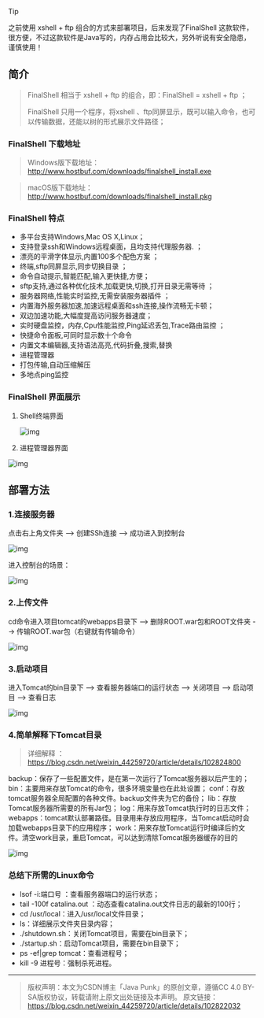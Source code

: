 <!-- FinalShell ：简介及项目部署方法 -->

> [!TIP]
>
> 之前使用 xshell + ftp 组合的方式来部署项目，后来发现了FinalShell 这款软件，很方便，不过这款软件是Java写的，内存占用会比较大，另外听说有安全隐患，谨慎使用！

## 简介

> FinalShell 相当于 xshell + ftp 的组合，即：FinalShell =  xshell + ftp ；
>
> FinalShell 只用一个程序，将xshell 、ftp同屏显示，既可以输入命令，也可以传输数据，还能以树的形式展示文件路径；

### FinalShell 下载地址

> Windows版下载地址：http://www.hostbuf.com/downloads/finalshell_install.exe

> macOS版下载地址：http://www.hostbuf.com/downloads/finalshell_install.pkg

### FinalShell 特点

- 多平台支持Windows,Mac OS X,Linux；
- 支持登录ssh和Windows远程桌面，且均支持代理服务器. ；
- 漂亮的平滑字体显示,内置100多个配色方案 ；
- 终端,sftp同屏显示,同步切换目录 ；
- 命令自动提示,智能匹配,输入更快捷,方便；
- sftp支持,通过各种优化技术,加载更快,切换,打开目录无需等待 ；
- 服务器网络,性能实时监控,无需安装服务器插件 ；
- 内置海外服务器加速,加速远程桌面和ssh连接,操作流畅无卡顿；
- 双边加速功能,大幅度提高访问服务器速度；
- 实时硬盘监控，内存,Cpu性能监控,Ping延迟丢包,Trace路由监控 ；
- 快捷命令面板,可同时显示数十个命令
- 内置文本编辑器,支持语法高亮,代码折叠,搜索,替换
- 进程管理器
- 打包传输,自动压缩解压
- 多地点ping监控

### FinalShell 界面展示

1. Shell终端界面

   ![img](finalshell.assets/20191030170633269.png)

2. 进程管理器界面

![img](finalshell.assets/2019103017065937.png)

## 部署方法

### 1.连接服务器

点击右上角文件夹 --> 创建SSh连接 --> 成功进入到控制台

![img](finalshell.assets/20191030182550815.png)

 进入控制台的场景：

![img](finalshell.assets/20191030182636888.png)



### 2.上传文件

cd命令进入项目tomcat的webapps目录下 --> 删除ROOT.war包和ROOT文件夹 --> 传输ROOT.war包（右键就有传输命令）

![img](finalshell.assets/20191030182301728.png)

### 3.启动项目

进入Tomcat的bin目录下 --> 查看服务器端口的运行状态 --> 关闭项目  --> 启动项目 --> 查看日志

![img](finalshell.assets/20191030182124485.png)

### 4.简单解释下Tomcat目录

> 详细解释 ： https://blog.csdn.net/weixin_44259720/article/details/102824800

backup：保存了一些配置文件，是在第一次运行了Tomcat服务器以后产生的；
bin：主要用来存放Tomcat的命令，很多环境变量也在此处设置；
conf：存放tomcat服务器全局配置的各种文件。backup文件夹为它的备份；
lib：存放Tomcat服务器所需要的所有Jar包；
log：用来存放Tomcat执行时的日志文件；
webapps：tomcat默认部署路径。目录用来存放应用程序，当Tomcat启动时会加载webapps目录下的应用程序；
work：用来存放Tomcat运行时编译后的文件。清空work目录，重启Tomcat，可以达到清除Tomcat服务器缓存的目的

![img](finalshell.assets/20191030182908795.png)

### 总结下所需的Linux命令

- lsof -i:端口号 ：查看服务器端口的运行状态；
- tail -100f catalina.out ：动态查看catalina.out文件日志的最新的100行；
- cd /usr/local：进入/usr/local文件目录；
- ls：详细展示文件夹目录内容；
- ./shutdown.sh：关闭Tomcat项目，需要在bin目录下；
- ./startup.sh：启动Tomcat项目，需要在bin目录下；
- ps -ef|grep tomcat：查看进程号；
- kill -9 进程号：强制杀死进程。

----------

> 版权声明：本文为CSDN博主「Java Punk」的原创文章，遵循CC 4.0 BY-SA版权协议，转载请附上原文出处链接及本声明。
> 原文链接：https://blog.csdn.net/weixin_44259720/article/details/102822032